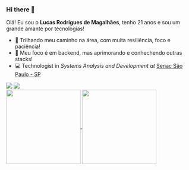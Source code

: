 ### Hi there 👋 ###

Olá! Eu sou o <b>Lucas Rodrigues de Magalhães</b>, tenho 21 anos e sou um grande amante por tecnologias!


- 🔭 Trilhando meu caminho na área, com muita resiliência, foco e paciência!
- 🌱 Meu foco é em backend, mas aprimorando e conhechendo outras stacks!
- 💻 Technologist in *Systems Analysis and Development at* [Senac São Paulo - SP](https://www.sp.senac.br/)


<div> 
  <a href = "mailto:lucasromagalhaes@gmail.com"><img src="https://img.shields.io/badge/-Gmail-%23333?style=for-the-badge&logo=gmail&logoColor=white" target="_blank"></a>
  <a href="https://www.linkedin.com/in/lucasrmagalhaess/" target="_blank"><img src="https://img.shields.io/badge/-LinkedIn-%230077B5?style=for-the-badge&logo=linkedin&logoColor=white" target="_blank"></a> 
  
</div>


<a href="https://github.com/lucasrmagalhaess/github-readme-stats">
  <img height=200 align="center" src="https://github-readme-stats.vercel.app/api?username=lucasrmagalhaess" />
</a>
<a href="https://github.com/lucasrmagalhaess/convoychat">
  <img height=200 align="center" src="https://github-readme-stats.vercel.app/api/top-langs?username=lucasrmagalhaess&layout=compact&langs_count=8&card_width=320" />
</a>
